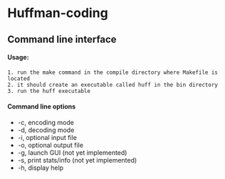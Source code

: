 # Huffman-coding

## Command line interface
#### Usage: 

    1. run the make command in the compile directory where Makefile is located
    2. it should create an executable called huff in the bin directory
    3. run the huff executable
    
#### Command line options
   - -c, encoding mode
   - -d, decoding mode
   - -i, optional input file
   - -o, optional output file
   - -g, launch GUI (not yet implemented)
   - -s, print stats/info (not yet implemented)
   - -h, display help


